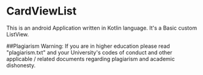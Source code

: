 # CardViewList
This is an android Application written in Kotlin language. It's a Basic custom ListView.


##Plagiarism Warning:
If you are in higher education please read "plagiarism.txt" and your University's codes of conduct and other applicable / related documents regarding plagiarism and academic dishonesty.
